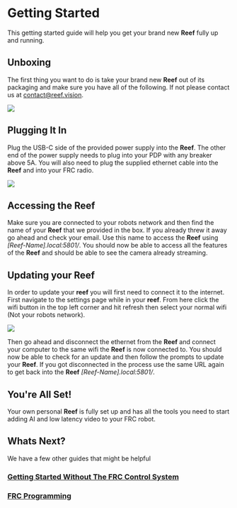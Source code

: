 # **Getting Started**
This getting started guide will help you get your brand new **Reef** fully up and running.

## **Unboxing**
The first thing you want to do is take your brand new **Reef** out of its packaging and make sure you have all of the following. If not please contact us at contact@reef.vision.

![](../Images/unboxing.jpg)

## **Plugging It In**
Plug the USB-C side of the provided power supply into the **Reef**. The other end of the power supply needs to plug into your PDP with any breaker above 5A. You will also need to plug the supplied ethernet cable into the **Reef** and into your FRC radio.

![](../Images/powercoral.jpg)

## **Accessing the Reef**
Make sure you are connected to your robots network and then find the name of your **Reef** that we provided in the box. If you already threw it away go ahead and check your email. Use this name to access the **Reef** using *[Reef-Name].local:5801/*. You should now be able to access all the features of the **Reef** and should be able to see the camera already streaming.

## **Updating your Reef**
In order to update your **reef** you will first need to connect it to the internet. First navigate to the settings page while in your **reef**. From here click the wifi button in the top left corner and hit refresh then select your normal wifi (Not your robots network).

![](../Images/ReefSettingspage.png)

Then go ahead and disconnect the ethernet from the **Reef** and connect your computer to the same wifi the **Reef** is now connected to. You should now be able to check for an update and then follow the prompts to update your **Reef**. If you got disconnected in the process use the same URL again to get back into the **Reef** *[Reef-Name].local:5801/*.

## **You're All Set!**
Your own personal **Reef** is fully set up and has all the tools you need to start adding AI and low latency video to your FRC robot.

## **Whats Next?**
We have a few other guides that might be helpful

### **[Getting Started Without The FRC Control System](,/Local_Development/withoutfrc.md)**
### **[FRC Programming](./Programming/programming.md)**
